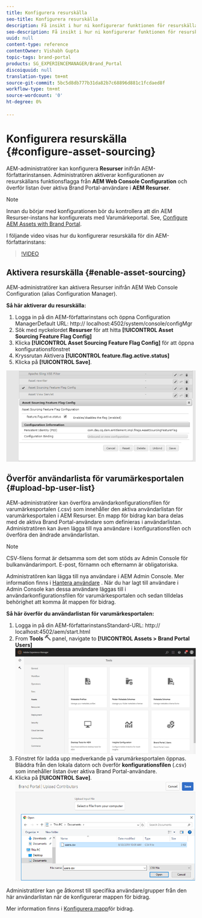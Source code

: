```yaml
---
title: Konfigurera resurskälla
seo-title: Konfigurera resurskälla
description: Få insikt i hur ni konfigurerar funktionen för resurskälla i AEM Assets.
seo-description: Få insikt i hur ni konfigurerar funktionen för resurskälla i AEM Assets.
uuid: null
content-type: reference
contentOwner: Vishabh Gupta
topic-tags: brand-portal
products: SG_EXPERIENCEMANAGER/Brand_Portal
discoiquuid: null
translation-type: tm+mt
source-git-commit: 5bc5d8db777b31da82b7c68896d881c1fcdaed8f
workflow-type: tm+mt
source-wordcount: '0'
ht-degree: 0%

---
```



# Konfigurera resurskälla {#configure-asset-sourcing}

AEM-administratörer kan konfigurera **Resurser** inifrån AEM-författarinstansen. Administratören aktiverar konfigurationen av resurskällans funktionsflagga från **AEM Web Console Configuration** och överför listan över aktiva Brand Portal-användare i **AEM Resurser**.

>[!NOTE]
>
>Innan du börjar med konfigurationen bör du kontrollera att din AEM Resurser-instans har konfigurerats med Varumärkeportal. See, [Configure AEM Assets with Brand Portal](../using/configure-aem-assets-with-brand-portal.md).


I följande video visas hur du konfigurerar resurskälla för din AEM-författarinstans:

>[!VIDEO](https://video.tv.adobe.com/v/29771)

## Aktivera resurskälla {#enable-asset-sourcing}

AEM-administratörer kan aktivera Resurser inifrån AEM Web Console Configuration (alias Configuration Manager).

**Så här aktiverar du resurskälla:**
1. Logga in på din AEM-författarinstans och öppna Configuration ManagerDefault URL: http:// localhost:4502/system/console/configMgr
1. Sök med nyckelordet **Resurser** för att hitta **[!UICONTROL Asset Sourcing Feature Flag Config]**
1. Klicka **[!UICONTROL Asset Sourcing Feature Flag Config]** för att öppna konfigurationsfönstret
1. Kryssrutan Aktivera **[!UICONTROL feature.flag.active.status]**
1. Klicka på **[!UICONTROL Save]**.

![](assets/enable-asset-sourcing.png)

## Överför användarlista för varumärkesportalen {#upload-bp-user-list}

AEM-administratörer kan överföra användarkonfigurationsfilen för varumärkesportalen (.csv) som innehåller den aktiva användarlistan för varumärkesportalen i AEM Resurser. En mapp för bidrag kan bara delas med de aktiva Brand Portal-användare som definieras i användarlistan. Administratören kan även lägga till nya användare i konfigurationsfilen och överföra den ändrade användarlistan.

>[!NOTE]
>
>CSV-filens format är detsamma som det som stöds av Admin Console för bulkanvändarimport. E-post, förnamn och efternamn är obligatoriska.

Administratören kan lägga till nya användare i AEM Admin Console. Mer information finns i [Hantera användare](brand-portal-adding-users.md) . När du har lagt till användare i Admin Console kan dessa användare läggas till i användarkonfigurationsfilen för varumärkesportalen och sedan tilldelas behörighet att komma åt mappen för bidrag.

**Så här överför du användarlistan för varumärkesportalen:**
1. Logga in på din AEM-författarinstansStandard-URL: http:// localhost:4502/aem/start.html
1. From **Tools** ![](assets/tools.png) panel, navigate to **[!UICONTROL Assets > Brand Portal Users]**
   ![](assets/upload-user-list1.png)
1. Fönstret för ladda upp medverkande på varumärkesportalen öppnas.
Bläddra från den lokala datorn och överför **konfigurationsfilen** (.csv) som innehåller listan över aktiva Brand Portal-användare.
1. Klicka på **[!UICONTROL Save]**.
   ![](assets/upload-user-list2.png)


Administratörer kan ge åtkomst till specifika användare/grupper från den här användarlistan när de konfigurerar mappen för bidrag.

Mer information finns i [Konfigurera mapp](brand-portal-contribution-folder.md)för bidrag.
